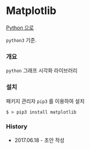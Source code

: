 # Matplotlib

[Python 으로]()

`python3` 기준.

### 개요

`python` 그래프 시각화 라이브러리

### 설치
패키지 관리자 `pip3` 를 이용하여 설치
```
$ > pip3 install matplotlib
```

### History

- 2017.06.18 - 초안 작성 

